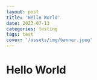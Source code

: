 ```yaml
---
layout: post
title: 'Hello World'
date: 2023-07-13
categories: testing
tags: test
cover: '/assets/img/banner.jpeg'
---
```


# Hello World
